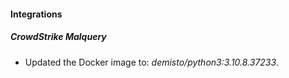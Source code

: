 #### Integrations
##### CrowdStrike Malquery
- Updated the Docker image to: *demisto/python3:3.10.8.37233*.
